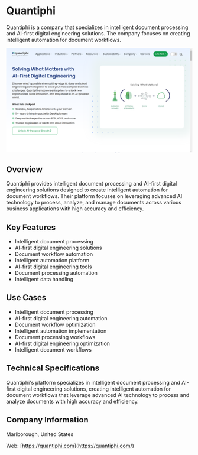 # Quantiphi

Quantiphi is a company that specializes in intelligent document processing and AI-first digital engineering solutions. The company focuses on creating intelligent automation for document workflows.

![Quantiphi](assets/quantiphi.png)


## Overview

Quantiphi provides intelligent document processing and AI-first digital engineering solutions designed to create intelligent automation for document workflows. Their platform focuses on leveraging advanced AI technology to process, analyze, and manage documents across various business applications with high accuracy and efficiency.

## Key Features

- Intelligent document processing
- AI-first digital engineering solutions
- Document workflow automation
- Intelligent automation platform
- AI-first digital engineering tools
- Document processing automation
- Intelligent data handling

## Use Cases

- Intelligent document processing
- AI-first digital engineering automation
- Document workflow optimization
- Intelligent automation implementation
- Document processing workflows
- AI-first digital engineering optimization
- Intelligent document workflows

## Technical Specifications

Quantiphi's platform specializes in intelligent document processing and AI-first digital engineering solutions, creating intelligent automation for document workflows that leverage advanced AI technology to process and analyze documents with high accuracy and efficiency.

## Company Information

Marlborough, United States

Web: [https://quantiphi.com](https://quantiphi.com/) 
